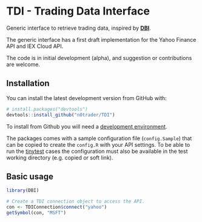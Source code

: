 # TDI - Trading Data Interface
Generic interface to retrieve trading data, inspired by **[DBI](https://dbi.r-dbi.org/)**.

The generic interface has a first draft implementation for the Yahoo Finance API and IEX Cloud API. 

The code is in initial development (alpha), and suggestion or contributions are welcome.

## Installation

You can install the latest development version from GitHub with:

```R
# install.packages("devtools")
devtools::install_github("n0trader/TDI")
```

To install from Github you will need a [development environment](https://www.rstudio.com/ide/docs/packages/prerequisites).

The packages comes with a sample configuration file (`config.Sample`) that can be copied to create the `config.R` with your API settings.
To be able to run the [tinytest](https://cran.r-project.org/web/packages/tinytest/index.html) cases the configuration must also be available in the test working directory (e.g. copied or soft link).

## Basic usage

```R
library(DBI)

# Create a TDI connection object to access the API.
con <- TDIConnection$connect("yahoo")
getSymbol(con, "MSFT")
```